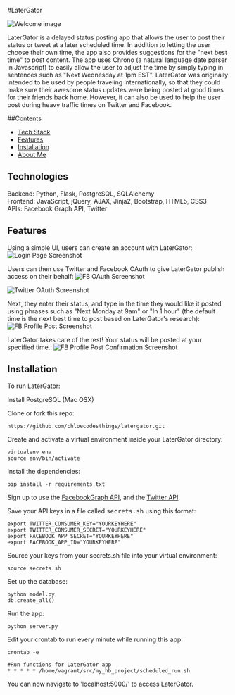 #LaterGator

![](https://github.com/ChloeCodesThings/LaterGator/blob/master/screenshots/latergator_readme.png "Welcome image")

LaterGator is a delayed status posting app that allows the user to post their status or tweet at a later scheduled time. In addition to letting the user choose their own time, the app also provides suggestions for the "next best time" to post content. The app uses Chrono (a natural language date parser in Javascript) to easily allow the user to adjust the time by simply typing in sentences such as "Next Wednesday at 1pm EST". LaterGator was originally intended to be used by people traveling internationally, so that they could make sure their awesome status updates were being posted at good times for their friends back home. However, it can also be used to help the user post during heavy traffic times on Twitter and Facebook.

##Contents
* [Tech Stack](#technologies)
* [Features](#features)
* [Installation](#install)
* [About Me](#aboutme)

## <a name="technologies"></a>Technologies
Backend: Python, Flask, PostgreSQL, SQLAlchemy<br/>
Frontend: JavaScript, jQuery, AJAX, Jinja2, Bootstrap, HTML5, CSS3<br/>
APIs: Facebook Graph API, Twitter<br/>

## <a name="features"></a>Features

Using a simple UI, users can create an account with LaterGator:
![](https://github.com/ChloeCodesThings/LaterGator/blob/master/screenshots/login_page_readme.png "Login Page Screenshot")

Users can then use Twitter and Facebook OAuth to give LaterGator publish access on their behalf:
![](https://github.com/ChloeCodesThings/LaterGator/blob/master/screenshots/fb_oauth_screenshot.png "FB OAuth Screenshot")

![](https://github.com/ChloeCodesThings/LaterGator/blob/master/screenshots/twitter_oauth_screenshot.png "Twitter OAuth Screenshot")


Next, they enter their status, and type in the time they would like it posted using phrases such as "Next Monday at 9am" or "In 1 hour" (the default time is the next best time to post based on LaterGator's research):
![](https://github.com/ChloeCodesThings/LaterGator/blob/master/screenshots/post_profile_screenshot.png "FB Profile Post Screenshot")

LaterGator takes care of the rest! Your status will be posted at your specified time.:
![](https://github.com/ChloeCodesThings/LaterGator/blob/master/screenshots/fb_confirm_screenshot.png "FB Profile Post Confirmation Screenshot")

## <a name="install"></a>Installation

To run LaterGator:

Install PostgreSQL (Mac OSX)

Clone or fork this repo:

```
https://github.com/chloecodesthings/latergator.git
```

Create and activate a virtual environment inside your LaterGator directory:

```
virtualenv env
source env/bin/activate
```

Install the dependencies:

```
pip install -r requirements.txt
```

Sign up to use the [FacebookGraph API](https://developers.facebook.com/apps/), and the [Twitter API](https://apps.twitter.com/).

Save your API keys in a file called <kbd>secrets.sh</kbd> using this format:

```
export TWITTER_CONSUMER_KEY="YOURKEYHERE"
export TWITTER_CONSUMER_SECRET="YOURKEYHERE"
export FACEBOOK_APP_SECRET="YOURKEYHERE"
export FACEBOOK_APP_ID="YOURKEYHERE"
```

Source your keys from your secrets.sh file into your virtual environment:

```
source secrets.sh
```

Set up the database:

```
python model.py
db.create_all()
```

Run the app:

```
python server.py
```

Edit your crontab to run every minute while running this app:

```
crontab -e
```
```
#Run functions for LaterGator app
* * * * * /home/vagrant/src/my_hb_project/scheduled_run.sh
```

You can now navigate to 'localhost:5000/' to access LaterGator.